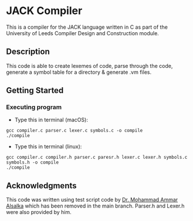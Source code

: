 # JACK Compiler

This is a compiler for the JACK language written in C as part of the University of Leeds Compiler Design and Construction module.

## Description

This code is able to create lexemes of code, parse through the code, generate a symbol table for a directory & generate .vm files.

## Getting Started

### Executing program

* Type this in terminal (macOS):
```
gcc compiler.c parser.c lexer.c symbols.c -o compile
./compile
```
* Type this in terminal (linux):
```
gcc compiler.c compiler.h parser.c paresr.h lexer.c lexer.h symbols.c symbols.h -o compile
./compile
```
## Acknowledgments

This code was written using test script code by [Dr. Mohammad Ammar Alsalka](https://eps.leeds.ac.uk/computing/staff/635/dr-mohammad-ammar-alsalka) which has been removed in the main branch. Parser.h and Lexer.h were also provided by him.

